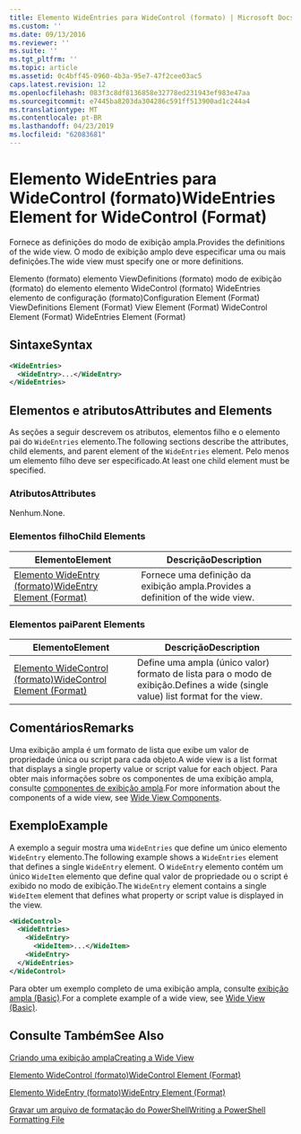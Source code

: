 ```yaml
---
title: Elemento WideEntries para WideControl (formato) | Microsoft Docs
ms.custom: ''
ms.date: 09/13/2016
ms.reviewer: ''
ms.suite: ''
ms.tgt_pltfrm: ''
ms.topic: article
ms.assetid: 0c4bff45-0960-4b3a-95e7-47f2cee03ac5
caps.latest.revision: 12
ms.openlocfilehash: 083f3c8df8136858e32778ed231943ef983e47aa
ms.sourcegitcommit: e7445ba8203da304286c591ff513900ad1c244a4
ms.translationtype: MT
ms.contentlocale: pt-BR
ms.lasthandoff: 04/23/2019
ms.locfileid: "62083681"
---
```

# <a name="wideentries-element-for-widecontrol-format"></a><span data-ttu-id="e65f2-102">Elemento WideEntries para WideControl (formato)</span><span class="sxs-lookup"><span data-stu-id="e65f2-102">WideEntries Element for WideControl (Format)</span></span>

<span data-ttu-id="e65f2-103">Fornece as definições do modo de exibição ampla.</span><span class="sxs-lookup"><span data-stu-id="e65f2-103">Provides the definitions of the wide view.</span></span> <span data-ttu-id="e65f2-104">O modo de exibição amplo deve especificar uma ou mais definições.</span><span class="sxs-lookup"><span data-stu-id="e65f2-104">The wide view must specify one or more definitions.</span></span>

<span data-ttu-id="e65f2-105">Elemento (formato) elemento ViewDefinitions (formato) modo de exibição (formato) do elemento elemento WideControl (formato) WideEntries elemento de configuração (formato)</span><span class="sxs-lookup"><span data-stu-id="e65f2-105">Configuration Element (Format) ViewDefinitions Element (Format) View Element (Format) WideControl Element (Format) WideEntries Element (Format)</span></span>

## <a name="syntax"></a><span data-ttu-id="e65f2-106">Sintaxe</span><span class="sxs-lookup"><span data-stu-id="e65f2-106">Syntax</span></span>

```xml
<WideEntries>
  <WideEntry>...</WideEntry>
</WideEntries>

```

## <a name="attributes-and-elements"></a><span data-ttu-id="e65f2-107">Elementos e atributos</span><span class="sxs-lookup"><span data-stu-id="e65f2-107">Attributes and Elements</span></span>

<span data-ttu-id="e65f2-108">As seções a seguir descrevem os atributos, elementos filho e o elemento pai do `WideEntries` elemento.</span><span class="sxs-lookup"><span data-stu-id="e65f2-108">The following sections describe the attributes, child elements, and parent element of the `WideEntries` element.</span></span> <span data-ttu-id="e65f2-109">Pelo menos um elemento filho deve ser especificado.</span><span class="sxs-lookup"><span data-stu-id="e65f2-109">At least one child element must be specified.</span></span>

### <a name="attributes"></a><span data-ttu-id="e65f2-110">Atributos</span><span class="sxs-lookup"><span data-stu-id="e65f2-110">Attributes</span></span>

<span data-ttu-id="e65f2-111">Nenhum.</span><span class="sxs-lookup"><span data-stu-id="e65f2-111">None.</span></span>

### <a name="child-elements"></a><span data-ttu-id="e65f2-112">Elementos filho</span><span class="sxs-lookup"><span data-stu-id="e65f2-112">Child Elements</span></span>

|<span data-ttu-id="e65f2-113">Elemento</span><span class="sxs-lookup"><span data-stu-id="e65f2-113">Element</span></span>|<span data-ttu-id="e65f2-114">Descrição</span><span class="sxs-lookup"><span data-stu-id="e65f2-114">Description</span></span>|
|-------------|-----------------|
|[<span data-ttu-id="e65f2-115">Elemento WideEntry (formato)</span><span class="sxs-lookup"><span data-stu-id="e65f2-115">WideEntry Element (Format)</span></span>](./wideentry-element-for-widecontrol-format.md)|<span data-ttu-id="e65f2-116">Fornece uma definição da exibição ampla.</span><span class="sxs-lookup"><span data-stu-id="e65f2-116">Provides a definition of the wide view.</span></span>|

### <a name="parent-elements"></a><span data-ttu-id="e65f2-117">Elementos pai</span><span class="sxs-lookup"><span data-stu-id="e65f2-117">Parent Elements</span></span>

|<span data-ttu-id="e65f2-118">Elemento</span><span class="sxs-lookup"><span data-stu-id="e65f2-118">Element</span></span>|<span data-ttu-id="e65f2-119">Descrição</span><span class="sxs-lookup"><span data-stu-id="e65f2-119">Description</span></span>|
|-------------|-----------------|
|[<span data-ttu-id="e65f2-120">Elemento WideControl (formato)</span><span class="sxs-lookup"><span data-stu-id="e65f2-120">WideControl Element (Format)</span></span>](./widecontrol-element-format.md)|<span data-ttu-id="e65f2-121">Define uma ampla (único valor) formato de lista para o modo de exibição.</span><span class="sxs-lookup"><span data-stu-id="e65f2-121">Defines a wide (single value) list format for the view.</span></span>|

## <a name="remarks"></a><span data-ttu-id="e65f2-122">Comentários</span><span class="sxs-lookup"><span data-stu-id="e65f2-122">Remarks</span></span>

<span data-ttu-id="e65f2-123">Uma exibição ampla é um formato de lista que exibe um valor de propriedade única ou script para cada objeto.</span><span class="sxs-lookup"><span data-stu-id="e65f2-123">A wide view is a list format that displays a single property value or script value for each object.</span></span> <span data-ttu-id="e65f2-124">Para obter mais informações sobre os componentes de uma exibição ampla, consulte [componentes de exibição ampla](./creating-a-wide-view.md).</span><span class="sxs-lookup"><span data-stu-id="e65f2-124">For more information about the components of a wide view, see [Wide View Components](./creating-a-wide-view.md).</span></span>

## <a name="example"></a><span data-ttu-id="e65f2-125">Exemplo</span><span class="sxs-lookup"><span data-stu-id="e65f2-125">Example</span></span>

<span data-ttu-id="e65f2-126">A exemplo a seguir mostra uma `WideEntries` que define um único elemento `WideEntry` elemento.</span><span class="sxs-lookup"><span data-stu-id="e65f2-126">The following example shows a `WideEntries` element that defines a single `WideEntry` element.</span></span> <span data-ttu-id="e65f2-127">O `WideEntry` elemento contém um único `WideItem` elemento que define qual valor de propriedade ou o script é exibido no modo de exibição.</span><span class="sxs-lookup"><span data-stu-id="e65f2-127">The `WideEntry` element contains a single `WideItem` element that defines what property or script value is displayed in the view.</span></span>

```xml
<WideControl>
  <WideEntries>
    <WideEntry>
      <WideItem>...</WideItem>
    <WideEntry>
  </WideEntries>
</WideControl>
```

<span data-ttu-id="e65f2-128">Para obter um exemplo completo de uma exibição ampla, consulte [exibição ampla (Basic)](./wide-view-basic.md).</span><span class="sxs-lookup"><span data-stu-id="e65f2-128">For a complete example of a wide view, see [Wide View (Basic)](./wide-view-basic.md).</span></span>

## <a name="see-also"></a><span data-ttu-id="e65f2-129">Consulte Também</span><span class="sxs-lookup"><span data-stu-id="e65f2-129">See Also</span></span>

[<span data-ttu-id="e65f2-130">Criando uma exibição ampla</span><span class="sxs-lookup"><span data-stu-id="e65f2-130">Creating a Wide View</span></span>](./creating-a-wide-view.md)

[<span data-ttu-id="e65f2-131">Elemento WideControl (formato)</span><span class="sxs-lookup"><span data-stu-id="e65f2-131">WideControl Element (Format)</span></span>](./widecontrol-element-format.md)

[<span data-ttu-id="e65f2-132">Elemento WideEntry (formato)</span><span class="sxs-lookup"><span data-stu-id="e65f2-132">WideEntry Element (Format)</span></span>](./wideentry-element-for-widecontrol-format.md)

[<span data-ttu-id="e65f2-133">Gravar um arquivo de formatação do PowerShell</span><span class="sxs-lookup"><span data-stu-id="e65f2-133">Writing a PowerShell Formatting File</span></span>](./writing-a-powershell-formatting-file.md)
